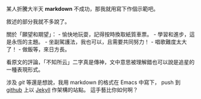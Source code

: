 某人折騰大半天 **markdown** 不成功，那我就用寫下作個示範吧。

敘述的部分我就不多說了。

關於「願望和期望」：
    - 愉快地玩耍，記得按時換取紙質車票。
    - 學習和進步，這是永恆的主題。
    - 坐副駕護法，我也可以，且需要共同努力！
    - 唱歌難度太大了！
    - 做飯等，來日方長。

看原文的評論，「不知所云」二字真是傳神，文中意思被理解錯也可以說是追星的一種表現形式。

涉及 *git* 等還是想說，我用 markdown 的格式在 Emacs 中寫下， push 到 [github](http://erstern.github.io/) 上以 [Jekyll](http://jekyllrb.com) 作架構的站點。
這手藝比你如何啊？
